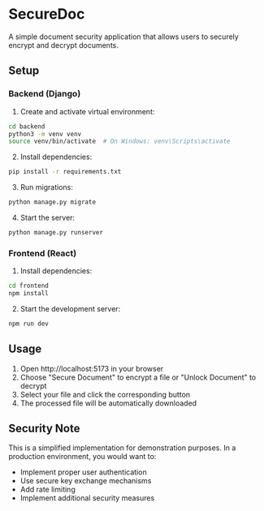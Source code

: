 # SecureDoc

A simple document security application that allows users to securely encrypt and decrypt documents.

## Setup

### Backend (Django)

1. Create and activate virtual environment:
```bash
cd backend
python3 -m venv venv
source venv/bin/activate  # On Windows: venv\Scripts\activate
```

2. Install dependencies:
```bash
pip install -r requirements.txt
```

3. Run migrations:
```bash
python manage.py migrate
```

4. Start the server:
```bash
python manage.py runserver
```

### Frontend (React)

1. Install dependencies:
```bash
cd frontend
npm install
```

2. Start the development server:
```bash
npm run dev
```

## Usage

1. Open http://localhost:5173 in your browser
2. Choose "Secure Document" to encrypt a file or "Unlock Document" to decrypt
3. Select your file and click the corresponding button
4. The processed file will be automatically downloaded

## Security Note

This is a simplified implementation for demonstration purposes. In a production environment, you would want to:
- Implement proper user authentication
- Use secure key exchange mechanisms
- Add rate limiting
- Implement additional security measures 